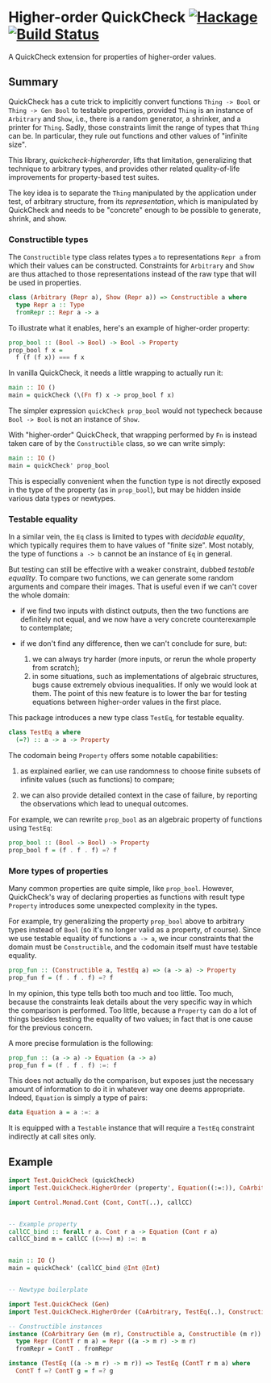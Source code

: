# Higher-order QuickCheck [![Hackage](https://img.shields.io/hackage/v/quickcheck-higherorder.svg)](https://hackage.haskell.org/package/quickcheck-higherorder) [![Build Status](https://travis-ci.com/Lysxia/quickcheck-higherorder.svg)](https://travis-ci.com/Lysxia/quickcheck-higherorder)

A QuickCheck extension for properties of higher-order values.

## Summary

QuickCheck has a cute trick to implicitly convert functions
`Thing -> Bool` or `Thing -> Gen Bool` to testable properties,
provided `Thing` is an instance of `Arbitrary` and `Show`,
i.e., there is a random generator, a shrinker, and a printer for `Thing`.
Sadly, those constraints limit the range of types that `Thing` can be.
In particular, they rule out functions and other values of "infinite size".

This library, *quickcheck-higherorder*, lifts that limitation, generalizing
that technique to arbitrary types, and provides other related quality-of-life
improvements for property-based test suites.

The key idea is to separate the `Thing` manipulated by the application under
test, of arbitrary structure, from its *representation*, which is manipulated
by QuickCheck and needs to be "concrete" enough to be possible to generate,
shrink, and show.

### Constructible types

The `Constructible` type class relates types `a` to representations
`Repr a` from which their values can be constructed.
Constraints for `Arbitrary` and `Show` are thus attached to those
representations instead of the raw type that will be used in properties.

```haskell
class (Arbitrary (Repr a), Show (Repr a)) => Constructible a where
  type Repr a :: Type
  fromRepr :: Repr a -> a
```

To illustrate what it enables, here's an example of higher-order property:

```haskell
prop_bool :: (Bool -> Bool) -> Bool -> Property
prop_bool f x =
  f (f (f x)) === f x
```

In vanilla QuickCheck, it needs a little wrapping to actually run it:

```haskell
main :: IO ()
main = quickCheck (\(Fn f) x -> prop_bool f x)
```

The simpler expression `quickCheck prop_bool` would not typecheck
because `Bool -> Bool` is not an instance of `Show`.

With "higher-order" QuickCheck, that wrapping performed by `Fn` is instead
taken care of by the `Constructible` class, so we can write simply:

```haskell
main :: IO ()
main = quickCheck' prop_bool
```

This is especially convenient when the function type is not
directly exposed in the type of the property (as in `prop_bool`),
but may be hidden inside various data types or newtypes.

### Testable equality

In a similar vein, the `Eq` class is limited to types with
*decidable equality*,
which typically requires them to have values of "finite size".
Most notably, the type of functions `a -> b` cannot be an instance of `Eq` in
general.

But testing can still be effective with a weaker constraint, dubbed
*testable equality*. To compare two functions, we can generate some random
arguments and compare their images.
That is useful even if we can't cover the whole domain:

- if we find two inputs with distinct outputs, then the two functions
  are definitely not equal, and we now have a very concrete counterexample to
  contemplate;
- if we don't find any difference, then we can't conclude for sure, but:

    1. we can always try harder (more inputs, or rerun the whole property from
       scratch);
    2. in some situations, such as implementations of algebraic structures,
       bugs cause extremely obvious inequalities. If only we would look at them.
       The point of this new feature is to lower the bar for testing equations
       between higher-order values in the first place.

This package introduces a new type class `TestEq`, for testable equality.

```haskell
class TestEq a where
  (=?) :: a -> a -> Property
```

The codomain being `Property` offers some notable capabilities:

1. as explained earlier, we can use randomness to choose finite subsets
   of infinite values (such as functions) to compare;

2. we can also provide detailed context in the case of failure,
   by reporting the observations which lead to unequal outcomes.

For example, we can rewrite `prop_bool` as an algebraic property of functions
using `TestEq`:

```haskell
prop_bool :: (Bool -> Bool) -> Property
prop_bool f = (f . f . f) =? f
```

### More types of properties

Many common properties are quite simple, like `prop_bool`.
However, QuickCheck's way of declaring properties as functions with result type
`Property` introduces some unexpected complexity in the types.

For example, try generalizing the property `prop_bool` above to
arbitrary types instead of `Bool`
(so it's no longer valid as a property, of course).
Since we use testable equality of functions `a -> a`, we incur constraints that
the domain must be `Constructible`, and the codomain itself must have
testable equality.

```haskell
prop_fun :: (Constructible a, TestEq a) => (a -> a) -> Property
prop_fun f = (f . f . f) =? f
```

In my opinion, this type tells both too much and too little.
Too much, because the constraints leak details about the very specific
way in which the comparison is performed. Too little, because a `Property`
can do a lot of things besides testing the equality of two values;
in fact that is one cause for the previous concern.

A more precise formulation is the following:

```haskell
prop_fun :: (a -> a) -> Equation (a -> a)
prop_fun f = (f . f . f) :=: f
```

This does not actually do the comparison, but exposes just the necessary
amount of information to do it in whatever way one deems appropriate.
Indeed, `Equation` is simply a type of pairs:

```haskell
data Equation a = a :=: a
```

It is equipped with a `Testable` instance that will require a `TestEq`
constraint indirectly at call sites only.

## Example

```haskell
import Test.QuickCheck (quickCheck)
import Test.QuickCheck.HigherOrder (property', Equation((:=:)), CoArbitrary)

import Control.Monad.Cont (Cont, ContT(..), callCC)


-- Example property
callCC_bind :: forall r a. Cont r a -> Equation (Cont r a)
callCC_bind m = callCC ((>>=) m) :=: m


main :: IO ()
main = quickCheck' (callCC_bind @Int @Int)


-- Newtype boilerplate

import Test.QuickCheck (Gen)
import Test.QuickCheck.HigherOrder (CoArbitrary, TestEq(..), Constructible(..))

-- Constructible instances
instance (CoArbitrary Gen (m r), Constructible a, Constructible (m r)) => Constructible (ContT r m a) where
  type Repr (ContT r m a) = Repr ((a -> m r) -> m r)
  fromRepr = ContT . fromRepr

instance (TestEq ((a -> m r) -> m r)) => TestEq (ContT r m a) where
  ContT f =? ContT g = f =? g
```
